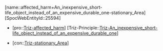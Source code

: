 ﻿---
type: TrizContradiction
aliases:
- affected_harm+An_inexpensive_short-life_object_instead_of_an_expensive_durable_one-stationary_Area
license: CC BY-SA 4.0
copyright: https://github.com/SpocWeb
IsDeleted: false
IsReadOnly: false
Confidential: public
tags: 
- Triz/Contradiction
---
[name::affected_harm+An_inexpensive_short-life_object_instead_of_an_expensive_durable_one-stationary_Area]
[SpocWebEntityId::25594]
+ [pro::[Triz-affected_harm](tech/Triz/Parameter/Triz-affected_harm.md)]
[Triz-Principle::[Triz-An_inexpensive_short-life_object_instead_of_an_expensive_durable_one](tech/Triz/Principle/Triz-An_inexpensive_short-life_object_instead_of_an_expensive_durable_one.md)]
- [con::[Triz-stationary_Area](tech/Triz/Parameter/Triz-stationary_Area.md)]

